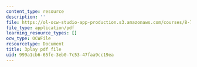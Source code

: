 ```yaml
---
content_type: resource
description: ''
file: https://ol-ocw-studio-app-production.s3.amazonaws.com/courses/8-701-introduction-to-nuclear-and-particle-physics-fall-2020/999a1cb665fe3eb07c5347faa9cc19ea_J6L9uQ-IO90.pdf
file_type: application/pdf
learning_resource_types: []
ocw_type: OCWFile
resourcetype: Document
title: 3play pdf file
uid: 999a1cb6-65fe-3eb0-7c53-47faa9cc19ea
---
```

